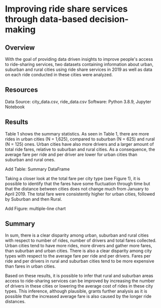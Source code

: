 # Improving ride share services through data-based decision-making

## Overview
With the goal of providing data driven insights to improve people's access to ride-sharing services, two datasets containing information about urban, suburban and rural cities using ride share services in 2019 as well as data on each ride conducted in these cities were analyzed.

## Resources
Data Source: city_data.csv, ride_data.csv
Software: Python 3.8.9, Jupyter Notebook

## Results
Table 1 shows the summary statistics.
As seen in Table 1, there are more rides in urban cities (N = 1,625), compared to suburban (N = 625) and rural (N = 125) ones. Urban cities have also more drivers and a larger amount of total ride fares, relative to suburban and rural cities. As a consequence, the average fare per ride and per driver are lower for urban cities than suburban and rural ones.

Add Table: Summary DataFrame

Taking a closer look at the total fare per city type (see Figure 1), it is possible to identify that the fares have some fluctuation through time but that the distance between cities does not change much from January to April 2019. The total fare were consistently higher for urban cities, followed by Suburban and then Rural.

Add Figure: multiple-line chart

## Summary
In sum, there is a clear disparity among urban, suburban and rural cities with respect to number of rides, number of drivers and total fares collected. Urban cities tend to have more rides, more dirvers and gather more fares, than suburban and urban cities. There is also a clear disparity among city types with respect to the average fare per ride and per drivers. Fares per ride and per drivers in rural and suburban cities tend to be more expensive than fares in urban cities. 

Based on these results, it is possible to infer that rural and suburban areas access to ride-sharing services can be improved by increasing the number of drivers in these cities or lowering the average cost of rides in these city types. This inference, although plausible, grants further analysis as it is possible that the increased average fare is also caused by the longer ride distances.
